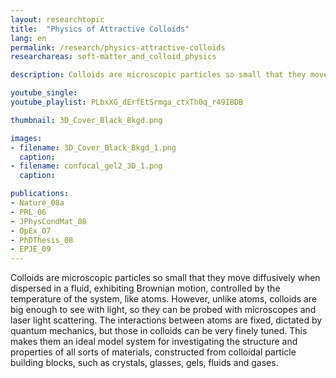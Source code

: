 ```yaml
---
layout: researchtopic
title:  "Physics of Attractive Colloids"
lang: en
permalink: /research/physics-attractive-colloids
researchareas: soft-matter_and_colloid_physics

description: Colloids are microscopic particles so small that they move diffusively when dispersed in a fluid, exhibiting Brownian motion, controlled by the temperature of the system, like atoms. However, unlike atoms, colloids are big enough to see with light, so they can be probed with microscopes and laser light scattering. 

youtube_single: 
youtube_playlist: PLbxXG_dErfEtSrmga_ctxTh0q_r49IBDB

thumbnail: 3D_Cover_Black_Bkgd.png

images:
- filename: 3D_Cover_Black_Bkgd_1.png
  caption: 
- filename: confocal_gel2_3D_1.png
  caption: 

publications:
- Nature_08a
- PRL_06
- JPhysCondMat_08
- OpEx_07
- PhDThesis_08
- EPJE_09
---
```

Colloids are microscopic particles so small that they move diffusively when dispersed in a fluid, exhibiting Brownian motion, controlled by the temperature of the system, like atoms. However, unlike atoms, colloids are big enough to see with light, so they can be probed with microscopes and laser light scattering. The interactions between atoms are fixed, dictated by quantum mechanics, but those in colloids can be very finely tuned. This makes them an ideal model system for investigating the structure and properties of all sorts of materials, constructed from colloidal particle building blocks, such as crystals, glasses, gels, fluids and gases.
